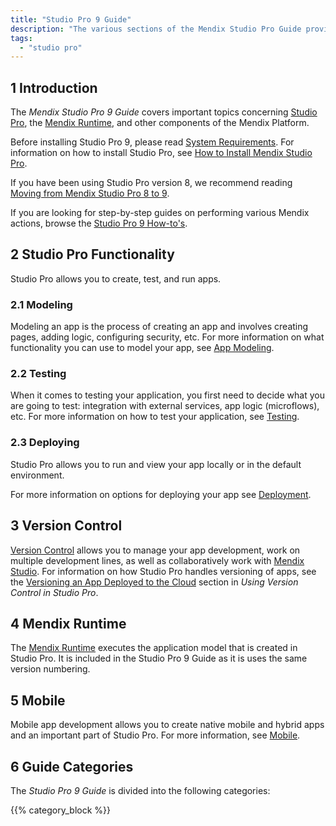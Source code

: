 ```yaml
---
title: "Studio Pro 9 Guide"
description: "The various sections of the Mendix Studio Pro Guide provide details on the features and functionality of the Mendix Platform."
tags:
  - "studio pro"
---
```


## 1 Introduction

The *Mendix Studio Pro 9 Guide* covers important topics concerning [Studio Pro](modeling), the [Mendix Runtime](runtime), and other components of the Mendix Platform.

Before installing Studio Pro 9, please read [System Requirements](system-requirements). For information on how to install Studio Pro, see [How to Install Mendix Studio Pro](/howto/general/install).

If you have been using Studio Pro version 8, we recommend reading [Moving from Mendix Studio Pro 8 to 9](moving-from-8-to-9).

If you are looking for step-by-step guides on performing various Mendix actions, browse the [Studio Pro 9 How-to's](/howto).

## 2 Studio Pro Functionality

Studio Pro allows you to create, test, and run apps.

### 2.1 Modeling

Modeling an app is the process of creating an app and involves creating pages, adding logic, configuring security, etc. For more information on what functionality you can use to model your app, see [App Modeling](modeling).

### 2.2 Testing

When it comes to testing your application, you first need to decide what you are going to test: integration with external services, app logic (microflows), etc. For more information on how to test your application, see [Testing](/howto/testing).

### 2.3 Deploying

Studio Pro allows you to run and view your app locally or in the default environment.

For more information on options for deploying your app see [Deployment](/developerportal/deploy).

## 3 Version Control

[Version Control](version-control) allows you to manage your app development, work on multiple development lines, as well as collaboratively work with [Mendix Studio](/studio).  For information on how Studio Pro handles versioning of apps, see the [Versioning an App Deployed to the Cloud](using-version-control-in-studio-pro#versioning-project) section in *Using Version Control in Studio Pro*.

## 4 Mendix Runtime

The [Mendix Runtime](runtime) executes the application model that is created in Studio Pro. It is included in the Studio Pro 9 Guide as it is uses the same version numbering.

## 5 Mobile

Mobile app development allows you to create native mobile and hybrid apps and an important part of Studio Pro. For more information, see [Mobile](mobile).

## 6 Guide Categories

The *Studio Pro 9 Guide* is divided into the following categories:

{{% category_block %}}

